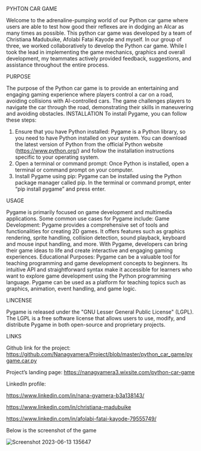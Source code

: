 PYHTON CAR GAME

Welcome to the adrenaline-pumping world of our Python car game where users are able to test how good their reflexes are in dodging an AIcar as many times as possible. This python car game was developed by a team of Christiana Madubuike, Afolabi Fatai Kayode and myself. In our group of three, we worked collaboratively to develop the Python car game. While I took the lead in implementing the game mechanics, graphics and overall development, my teammates actively provided feedback, suggestions, and assistance throughout the entire process.

PURPOSE

The purpose of the Python car game is to provide an entertaining and engaging gaming experience where players control a car on a road, avoiding collisions with AI-controlled cars. The game challenges players to navigate the car through the road, demonstrating their skills in maneuvering and avoiding obstacles.
INSTALLATION
To install Pygame, you can follow these steps:
1. Ensure that you have Python installed: Pygame is a Python library, so you need to have Python installed on your system. You can download the latest version of Python from the official Python website (https://www.python.org/) and follow the installation instructions specific to your operating system.
2. Open a terminal or command prompt: Once Python is installed, open a terminal or command prompt on your computer.
3. Install Pygame using pip: Pygame can be installed using the Python package manager called pip. In the terminal or command prompt, enter “pip install pygame” and press enter.

USAGE

Pygame is primarily focused on game development and multimedia applications. Some common use cases for Pygame include:
Game Development: Pygame provides a comprehensive set of tools and functionalities for creating 2D games. It offers features such as graphics rendering, sprite handling, collision detection, sound playback, keyboard and mouse input handling, and more. With Pygame, developers can bring their game ideas to life and create interactive and engaging gaming experiences.
Educational Purposes: Pygame can be a valuable tool for teaching programming and game development concepts to beginners. Its intuitive API and straightforward syntax make it accessible for learners who want to explore game development using the Python programming language. Pygame can be used as a platform for teaching topics such as graphics, animation, event handling, and game logic.

LINCENSE 

Pygame is released under the "GNU Lesser General Public License" (LGPL). The LGPL is a free software license that allows users to use, modify, and distribute Pygame in both open-source and proprietary projects.

LINKS

Github link for the project: https://github.com/Nanagyamera/Project/blob/master/python_car_game/pygame.car.py

Project’s landing page:
https://nanagyamera3.wixsite.com/python-car-game

LinkedIn profile:

https://www.linkedin.com/in/nana-gyamera-b3a138143/

https://www.linkedin.com/in/christiana-madubuike

https://www.linkedin.com/in/afolabi-fatai-kayode-79555749/

Below is the screenshot of the game

![Screenshot 2023-06-13 135647](https://github.com/Nanagyamera/Project/assets/111068130/52e1ecb2-212a-4ab3-b633-e4ed6bb37cbf)



